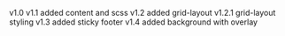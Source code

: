 v1.0 
v1.1 added content and scss
v1.2 added grid-layout v1.2.1 grid-layout styling
v1.3 added sticky footer
v1.4 added background with overlay